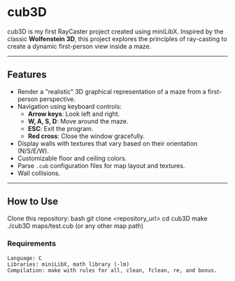 # cub3D

cub3D is my first RayCaster project created using miniLibX. Inspired by the classic **Wolfenstein 3D**, this project explores the principles of ray-casting to create a dynamic first-person view inside a maze.

---

## Features
- Render a "realistic" 3D graphical representation of a maze from a first-person perspective.
- Navigation using keyboard controls:
  - **Arrow keys**: Look left and right.
  - **W, A, S, D**: Move around the maze.
  - **ESC**: Exit the program.
  - **Red cross**: Close the window gracefully.
- Display walls with textures that vary based on their orientation (N/S/E/W).
- Customizable floor and ceiling colors.
- Parse `.cub` configuration files for map layout and textures.
- Wall collisions.

---

## How to Use

   Clone this repository:
   bash
   git clone <repository_url>
   cd cub3D
   make
   ./cub3D maps/test.cub (or any other map path)

### Requirements

    Language: C
    Libraries: miniLibX, math library (-lm)
    Compilation: make with rules for all, clean, fclean, re, and bonus.
